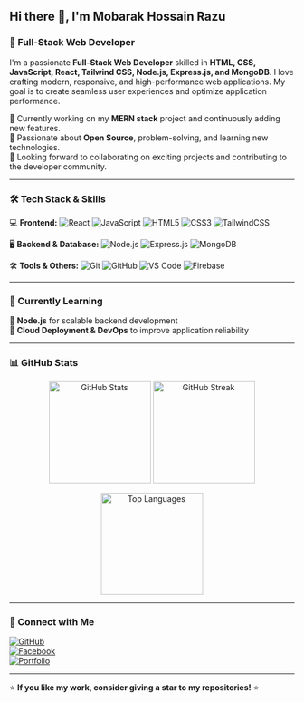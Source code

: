 ## Hi there 👋, I'm Mobarak Hossain Razu  
### 🚀 Full-Stack Web Developer  

I'm a passionate **Full-Stack Web Developer** skilled in **HTML, CSS, JavaScript, React, Tailwind CSS, Node.js, Express.js, and MongoDB**. I love crafting modern, responsive, and high-performance web applications. My goal is to create seamless user experiences and optimize application performance.  

🔹 Currently working on my **MERN stack** project and continuously adding new features.  
🔹 Passionate about **Open Source**, problem-solving, and learning new technologies.  
🔹 Looking forward to collaborating on exciting projects and contributing to the developer community.  

---

### 🛠 Tech Stack & Skills  
💻 **Frontend:** ![React](https://img.shields.io/badge/React-61DAFB?style=flat&logo=react&logoColor=white) ![JavaScript](https://img.shields.io/badge/JavaScript-F7DF1E?style=flat&logo=javascript&logoColor=black) ![HTML5](https://img.shields.io/badge/HTML5-E34F26?style=flat&logo=html5&logoColor=white) ![CSS3](https://img.shields.io/badge/CSS3-1572B6?style=flat&logo=css3&logoColor=white) ![TailwindCSS](https://img.shields.io/badge/Tailwind_CSS-38B2AC?style=flat&logo=tailwind-css&logoColor=white)  

🖥 **Backend & Database:** ![Node.js](https://img.shields.io/badge/Node.js-339933?style=flat&logo=node.js&logoColor=white) ![Express.js](https://img.shields.io/badge/Express.js-000000?style=flat&logo=express&logoColor=white) ![MongoDB](https://img.shields.io/badge/MongoDB-47A248?style=flat&logo=mongodb&logoColor=white)  

🛠 **Tools & Others:** ![Git](https://img.shields.io/badge/Git-F05032?style=flat&logo=git&logoColor=white) ![GitHub](https://img.shields.io/badge/GitHub-181717?style=flat&logo=github&logoColor=white) ![VS Code](https://img.shields.io/badge/VS_Code-007ACC?style=flat&logo=visual-studio-code&logoColor=white) ![Firebase](https://img.shields.io/badge/Firebase-FFCA28?style=flat&logo=firebase&logoColor=white)  

---

### 🌱 Currently Learning  
🔹 **Node.js** for scalable backend development  
🔹 **Cloud Deployment & DevOps** to improve application reliability  

---

### 📊 GitHub Stats  
<p align="center">
  <img src="https://github-readme-stats.vercel.app/api?username=mdmhrz&show_icons=true&theme=radical" alt="GitHub Stats" height="180px"/>
  <img src="https://github-readme-streak-stats.herokuapp.com/?user=mdmhrz&theme=radical" alt="GitHub Streak" height="180px"/>
</p>

<p align="center">
  <img src="https://github-readme-stats.vercel.app/api/top-langs/?username=mdmhrz&layout=compact&theme=radical" alt="Top Languages" height="180px"/>
</p>

---

### 🤝 Connect with Me  
[![GitHub](https://img.shields.io/badge/GitHub-181717?style=for-the-badge&logo=github&logoColor=white)](https://github.com/mdmhrz)  
[![Facebook](https://img.shields.io/badge/Facebook-1877F2?style=for-the-badge&logo=facebook&logoColor=white)](https://www.facebook.com/mdmhrz)  
[![Portfolio](https://img.shields.io/badge/Website-FF7139?style=for-the-badge&logo=Firefox-Browser&logoColor=white)](https://github.com/mdmhrz)  

---

⭐ **If you like my work, consider giving a star to my repositories!** ⭐  
